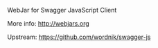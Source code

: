 WebJar for Swagger JavaScript Client

More info: http://webjars.org

Upstream: https://github.com/wordnik/swagger-js
